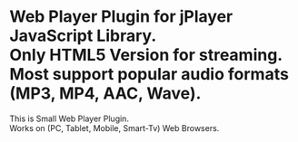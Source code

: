 Web Player Plugin for jPlayer JavaScript Library.
</br>
Only HTML5 Version for streaming.
</br>
Most support popular audio formats (MP3, MP4, AAC, Wave).
===================

This is Small Web Player Plugin.
</br>
Works on (PC, Tablet, Mobile, Smart-Tv) Web Browsers.
